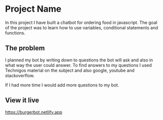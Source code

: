 # Project Name

In this project I have built a chatbot for ordering food in javascript. The goal of the project was to learn how to use variables, conditional statements and functions.


## The problem

I planned my bot by writing down to questions the bot will ask and also in what way the user could answer. To find answers to my questions I used Technigos material on the subject and also google, youtube and stackoverflow.

If I had more time I would add more questions to my bot.

## View it live

https://burgerbot.netlify.app
